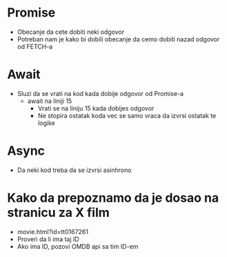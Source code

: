 
# Promise
- Obecanje da cete dobiti neki odgovor
- Potreban nam je kako bi dobili obecanje da cemo
  dobiti nazad odgovor od FETCH-a

# Await
- Sluzi da se vrati na kod kada dobije odgovor od Promise-a
  - await na liniji 15
    - Vrati se na liniju 15 kada dobijes odgovor
    - Ne stopira ostatak koda vec se samo vraca da izvrsi ostatak te logike
   
# Async
- Da neki kod treba da se izvrsi asinhrono

# Kako da prepoznamo da je dosao na stranicu za X film
- movie.html?id=tt0167261
- Proveri da li ima taj ID
- Ako ima ID, pozovi OMDB api sa tim ID-em